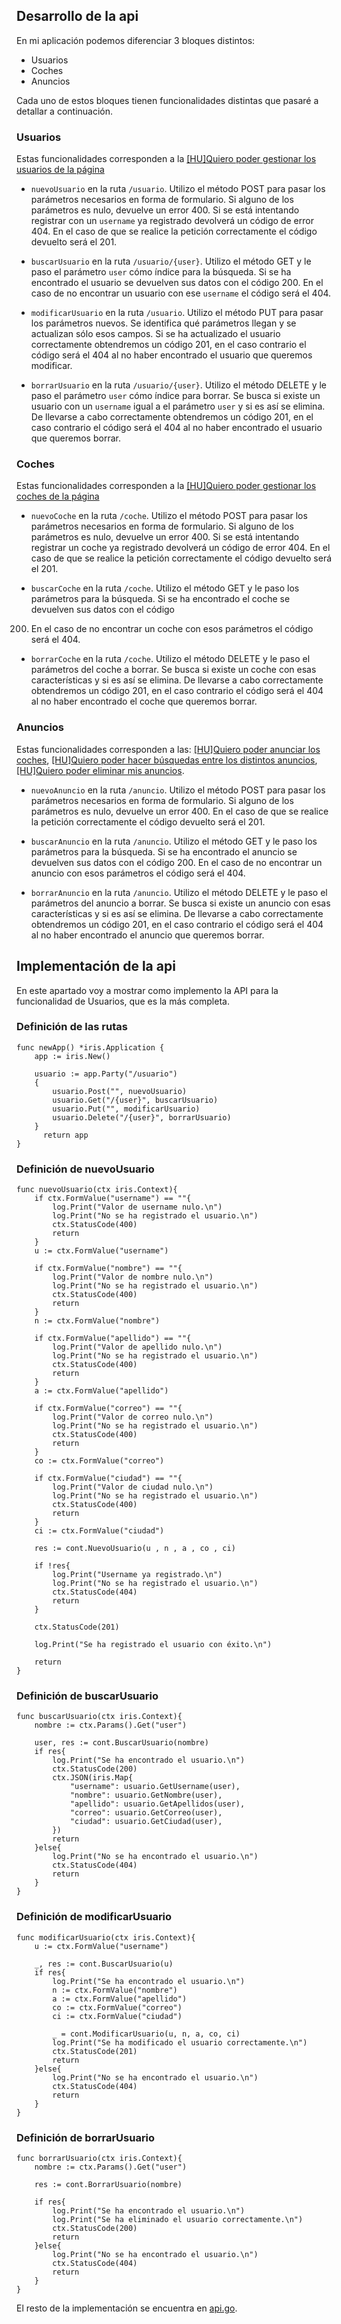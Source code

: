 ## Desarrollo de la api

En mi aplicación podemos diferenciar 3 bloques distintos:
- Usuarios
- Coches 
- Anuncios

Cada uno de estos bloques tienen funcionalidades distintas que pasaré a detallar a continuación.

### Usuarios
Estas funcionalidades corresponden a la [[HU]Quiero poder gestionar los usuarios de la página](https://github.com/pabloalfaro/Car-finder/issues/7)

- `nuevoUsuario` en la ruta `/usuario`. Utilizo el método POST para pasar los parámetros necesarios en forma de formulario. Si alguno de los parámetros es nulo, 
devuelve un error 400. Si se está intentando registrar con un `username` ya registrado devolverá un código de error 404. En el caso de que se realice la petición correctamente 
el código devuelto será el 201.

- `buscarUsuario` en la ruta `/usuario/{user}`. Utilizo el método GET y le paso el parámetro `user` cómo índice para la búsqueda. Si se ha encontrado el usuario se 
devuelven sus datos con el código 200. En el caso de no encontrar un usuario con ese `username` el código será el 404.

- `modificarUsuario` en la ruta `/usuario`. Utilizo el método PUT para pasar los parámetros nuevos. Se identifica qué parámetros llegan y se actualizan sólo esos
campos. Si se ha actualizado el usuario correctamente obtendremos un código 201, en el caso contrario el código será el 404 al no haber encontrado el usuario que queremos 
modificar.

- `borrarUsuario` en la ruta `/usuario/{user}`. Utilizo el método DELETE y le paso el parámetro `user` cómo índice para borrar. Se busca si existe un usuario con un 
`username` igual a el parámetro `user` y si es así se elimina. De llevarse a cabo correctamente obtendremos un código 201, en el caso contrario el código será el 404 al 
no haber encontrado el usuario que queremos borrar.


### Coches
Estas funcionalidades corresponden a la [[HU]Quiero poder gestionar los coches de la página](https://github.com/pabloalfaro/Car-finder/issues/71)

- `nuevoCoche` en la ruta `/coche`. Utilizo el método POST para pasar los parámetros necesarios en forma de formulario. Si alguno de los parámetros es nulo, 
devuelve un error 400. Si se está intentando registrar un coche ya registrado devolverá un código de error 404. En el caso de que se realice la petición correctamente 
el código devuelto será el 201.

- `buscarCoche` en la ruta `/coche`. Utilizo el método GET y le paso los parámetros para la búsqueda. Si se ha encontrado el coche se devuelven sus datos con el código
200. En el caso de no encontrar un coche con esos parámetros el código será el 404.

- `borrarCoche` en la ruta `/coche`. Utilizo el método DELETE y le paso el parámetros del coche a borrar. Se busca si existe un coche con esas características y si es 
así se elimina. De llevarse a cabo correctamente obtendremos un código 201, en el caso contrario el código será el 404 al no haber encontrado el coche que queremos borrar.


### Anuncios
Estas funcionalidades corresponden a las: [[HU]Quiero poder anunciar los coches](https://github.com/pabloalfaro/Car-finder/issues/8), 
[[HU]Quiero poder hacer búsquedas entre los distintos anuncios](https://github.com/pabloalfaro/Car-finder/issues/6), 
[[HU]Quiero poder eliminar mis anuncios](https://github.com/pabloalfaro/Car-finder/issues/10).


- `nuevoAnuncio` en la ruta `/anuncio`. Utilizo el método POST para pasar los parámetros necesarios en forma de formulario. Si alguno de los parámetros es nulo, 
devuelve un error 400. En el caso de que se realice la petición correctamente el código devuelto será el 201.

- `buscarAnuncio` en la ruta `/anuncio`. Utilizo el método GET y le paso los parámetros para la búsqueda. Si se ha encontrado el anuncio se devuelven sus datos con el 
código 200. En el caso de no encontrar un anuncio con esos parámetros el código será el 404.

- `borrarAnuncio` en la ruta `/anuncio`. Utilizo el método DELETE y le paso el parámetros del anuncio a borrar. Se busca si existe un anuncio con esas características y 
si es así se elimina. De llevarse a cabo correctamente obtendremos un código 201, en el caso contrario el código será el 404 al no haber encontrado el anuncio que queremos 
borrar.


## Implementación de la api

En este apartado voy a mostrar como implemento la API para la funcionalidad de Usuarios, que es la más completa.

### Definición de las rutas
~~~
func newApp() *iris.Application {
    app := iris.New()
	
	usuario := app.Party("/usuario")
	{
		usuario.Post("", nuevoUsuario)
		usuario.Get("/{user}", buscarUsuario)
		usuario.Put("", modificarUsuario)
		usuario.Delete("/{user}", borrarUsuario)
	}
      return app
}
~~~

### Definición de nuevoUsuario
~~~
func nuevoUsuario(ctx iris.Context){
    if ctx.FormValue("username") == ""{
    	log.Print("Valor de username nulo.\n")
    	log.Print("No se ha registrado el usuario.\n")
    	ctx.StatusCode(400)
    	return
    }
	u := ctx.FormValue("username") 
    
	if ctx.FormValue("nombre") == ""{
    	log.Print("Valor de nombre nulo.\n")
    	log.Print("No se ha registrado el usuario.\n")
    	ctx.StatusCode(400)
    	return
    }
	n := ctx.FormValue("nombre")    

	if ctx.FormValue("apellido") == ""{
    	log.Print("Valor de apellido nulo.\n")
    	log.Print("No se ha registrado el usuario.\n")
    	ctx.StatusCode(400)
    	return
    }
	a := ctx.FormValue("apellido")

	if ctx.FormValue("correo") == ""{
    	log.Print("Valor de correo nulo.\n")
    	log.Print("No se ha registrado el usuario.\n")
    	ctx.StatusCode(400)
    	return
    }
	co := ctx.FormValue("correo")
	
	if ctx.FormValue("ciudad") == ""{
    	log.Print("Valor de ciudad nulo.\n")
    	log.Print("No se ha registrado el usuario.\n")
    	ctx.StatusCode(400)
    	return
    }
	ci := ctx.FormValue("ciudad")

	res := cont.NuevoUsuario(u , n , a , co , ci)
	
	if !res{
    	log.Print("Username ya registrado.\n")
    	log.Print("No se ha registrado el usuario.\n")
    	ctx.StatusCode(404)
    	return
	}
	
	ctx.StatusCode(201)
	
	log.Print("Se ha registrado el usuario con éxito.\n")
	
	return
}
~~~

### Definición de buscarUsuario
~~~
func buscarUsuario(ctx iris.Context){
	nombre := ctx.Params().Get("user")
	
	user, res := cont.BuscarUsuario(nombre)
	if res{
		log.Print("Se ha encontrado el usuario.\n")
		ctx.StatusCode(200)
		ctx.JSON(iris.Map{
			"username": usuario.GetUsername(user),
			"nombre": usuario.GetNombre(user),
			"apellido": usuario.GetApellidos(user),
			"correo": usuario.GetCorreo(user),
			"ciudad": usuario.GetCiudad(user),
		})
		return
	}else{
		log.Print("No se ha encontrado el usuario.\n")
		ctx.StatusCode(404)
		return
	}
}
~~~

### Definición de modificarUsuario
~~~
func modificarUsuario(ctx iris.Context){
	u := ctx.FormValue("username")
	
	_, res := cont.BuscarUsuario(u)
	if res{
		log.Print("Se ha encontrado el usuario.\n")
		n := ctx.FormValue("nombre")
		a := ctx.FormValue("apellido")
		co := ctx.FormValue("correo")
		ci := ctx.FormValue("ciudad")
		
		_ = cont.ModificarUsuario(u, n, a, co, ci)
		log.Print("Se ha modificado el usuario correctamente.\n")
		ctx.StatusCode(201)
		return
	}else{
		log.Print("No se ha encontrado el usuario.\n")
		ctx.StatusCode(404)
		return
	}
}
~~~

### Definición de borrarUsuario
~~~
func borrarUsuario(ctx iris.Context){
	nombre := ctx.Params().Get("user")
	
	res := cont.BorrarUsuario(nombre)
	
	if res{
		log.Print("Se ha encontrado el usuario.\n")
		log.Print("Se ha eliminado el usuario correctamente.\n")
		ctx.StatusCode(200)
		return
	}else{
		log.Print("No se ha encontrado el usuario.\n")
		ctx.StatusCode(404)
		return
	}
}
~~~

El resto de la implementación se encuentra en [api.go](https://github.com/pabloalfaro/Car-finder/blob/main/src/api/api.go).
